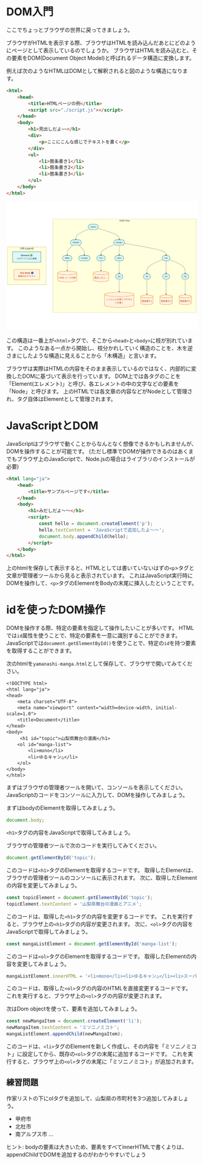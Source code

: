 # DOM入門

ここでちょっとブラウザの世界に戻ってきましょう。

ブラウザがHTMLを表示する際、ブラウザはHTMLを読み込んだあとにどのようにページとして表示しているのでしょうか。
ブラウザはHTMLを読み込むと、その要素をDOM(Document Object Model)と呼ばれるデータ構造に変換します。

例えば次のようなHTMLはDOMとして解釈されると図のような構造になります。

```html
<html>
    <head>
        <title>HTMLページの例</title>
        <script src="./script.js"></script>
    </head>
    <body>
        <h1>見出しだよ~~</h1>
        <div>
            <p>ここにこんな感じでテキストを書く</p>
        </div>
        <ul>
            <li>箇条書き1</li>
            <li>箇条書き2</li>
            <li>箇条書き3</li>
        </ul>
    </body>
</html>
```

<img src="./dom.png">

この構造は一番上が`<html>`タグで、そこから`<head>`と`<body>`に枝が別れています。
このようなある一点から開始し、枝分かれしていく構造のことを、木を逆さまにしたような構造に見えることから「木構造」と言います。

ブラウザは実際はHTMLの内容をそのまま表示しているのではなく、内部的に変換したDOMに基づいて表示を行っています。
DOM上では各タグのことを「Element(エレメント)」と呼び、各エレメントの中の文字などの要素を「Node」と呼びます。
上のHTMLでは各文章の内容などがNodeとして管理され、タグ自体はElementとして管理されます。

# JavaScriptとDOM

JavaScriptはブラウザで動くことからなんとなく想像できるかもしれませんが、DOMを操作することが可能です。
(ただし標準でDOMが操作できるのはあくまでもブラウザ上のJavaScriptで、Node.jsの場合はライブラリのインストールが必要)

```html
<html lang="ja">
    <head>
        <title>サンプルページです</title>
    </head>
    <body>
        <h1>みだしだよ〜〜</h1>
        <script>
            const hello = document.createElement('p');
            hello.textContent = 'JavaScriptで追加したよ〜〜';
            document.body.appendChild(hello);
        </script>
    </body>
</html>
```

上のhtmlを保存して表示すると、HTMLとしては書いていないはずの`<p`>タグと文章が管理者ツールから見ると表示されています。
これはJavaScript実行時にDOMを操作して、`<p>`タグのElementをBodyの末尾に挿入したということです。

# idを使ったDOM操作

DOMを操作する際、特定の要素を指定して操作したいことが多いです。
HTMLでは`id`属性を使うことで、特定の要素を一意に識別することができます。
JavaScriptでは`document.getElementById()`を使うことで、特定の`id`を持つ要素を取得することができます。

次のhtmlを`yamanashi-manga.html`として保存して、ブラウザで開いてみてください。


````
<!DOCTYPE html>
<html lang="ja">
<head>
    <meta charset="UTF-8">
    <meta name="viewport" content="width=device-width, initial-scale=1.0">
    <title>Document</title>
</head>
<body>
     <h1 id="topic">山梨県舞台の漫画</h1>
    <ol id="manga-list">
        <li>mono</li>
        <li>ゆるキャン△</li>
    </ol>
</body>
</html>
````

まずはブラウザの管理者ツールを開いて、コンソールを表示してください。
JavaScriptのコードをコンソールに入力して、DOMを操作してみましょう。

まずはbodyのElementを取得してみましょう。

```js
document.body;
```


`<h1>`タグの内容をJavaScriptで取得してみましょう。

ブラウザの管理者ツールで次のコードを実行してみてください。

```js
document.getElementById('topic');
```

このコードは`<h1>`タグのElementを取得するコードです。
取得したElementは、ブラウザの管理者ツールのコンソールに表示されます。
次に、取得したElementの内容を変更してみましょう。

```js
const topicElement = document.getElementById('topic');
topicElement.textContent = '山梨県舞台の漫画とアニメ';
```

このコードは、取得した`<h1>`タグの内容を変更するコードです。
これを実行すると、ブラウザ上の`<h1>`タグの内容が変更されます。
次に、`<ol>`タグの内容をJavaScriptで取得してみましょう。

```js
const mangaListElement = document.getElementById('manga-list');
```
このコードは`<ol>`タグのElementを取得するコードです。
取得したElementの内容を変更してみましょう。

```js
mangaListElement.innerHTML = '<li>mono</li><li>ゆるキャン△</li><li>スーパーカブ</li>';
```
このコードは、取得した`<ol>`タグの内容のHTMLを直接変更するコードです。
これを実行すると、ブラウザ上の`<ol>`タグの内容が変更されます。

次はDom objectを使って、要素を追加してみましょう。

```js
const newMangaItem = document.createElement('li');
newMangaItem.textContent = 'ミソニノミコト';
mangaListElement.appendChild(newMangaItem);
```
このコードは、`<li>`タグのElementを新しく作成し、その内容を「ミソニノミコト」に設定してから、既存の`<ol>`タグの末尾に追加するコードです。
これを実行すると、ブラウザ上の`<ol>`タグの末尾に「ミソニノミコト」が追加されます。


## 練習問題
作家リストの下にolタグを追加して、山梨県の市町村を3つ追加してみましょう。

- 甲府市
- 北杜市
- 南アルプス市
...

ヒント: bodyの要素は大きいため、要素をすべてinnerHTMLで書くよりは、appendChildでDOMを追加するのがわかりやすいでしょう

